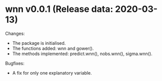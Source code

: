 wnn v0.0.1 (Release data: 2020-03-13)
==============

Changes:
* The package is initialised.
* The functions added: wnn and gower().
* The methods implemented: predict.wnn(), nobs.wnn(), sigma.wnn().

Bugfixes:
* A fix for only one explanatory variable.
